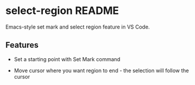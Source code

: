 # select-region README

Emacs-style set mark and select region feature in VS Code. 

## Features

- Set a starting point with Set Mark command

- Move cursor where you want region to end - the selection will follow the cursor

